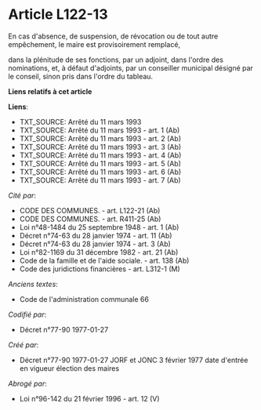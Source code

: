 # Article L122-13

En cas d'absence, de suspension, de révocation ou de tout autre empêchement, le maire est provisoirement remplacé,

dans la plénitude de ses fonctions, par un adjoint, dans l'ordre des nominations, et, à défaut d'adjoints, par un conseiller
municipal désigné par le conseil, sinon pris dans l'ordre du tableau.

**Liens relatifs à cet article**

**Liens**:

  - TXT_SOURCE: Arrêté du 11 mars 1993
  - TXT_SOURCE: Arrêté du 11 mars 1993 - art. 1 (Ab)
  - TXT_SOURCE: Arrêté du 11 mars 1993 - art. 2 (Ab)
  - TXT_SOURCE: Arrêté du 11 mars 1993 - art. 3 (Ab)
  - TXT_SOURCE: Arrêté du 11 mars 1993 - art. 4 (Ab)
  - TXT_SOURCE: Arrêté du 11 mars 1993 - art. 5 (Ab)
  - TXT_SOURCE: Arrêté du 11 mars 1993 - art. 6 (Ab)
  - TXT_SOURCE: Arrêté du 11 mars 1993 - art. 7 (Ab)

_Cité par_:

  - CODE DES COMMUNES. - art. L122-21 (Ab)
  - CODE DES COMMUNES. - art. R411-25 (Ab)
  - Loi n°48-1484 du 25 septembre 1948 - art. 1 (Ab)
  - Décret n°74-63 du 28 janvier 1974 - art. 11 (Ab)
  - Décret n°74-63 du 28 janvier 1974 - art. 3 (Ab)
  - Loi n°82-1169 du 31 décembre 1982 - art. 21 (Ab)
  - Code de la famille et de l'aide sociale. - art. 138 (Ab)
  - Code des juridictions financières - art. L312-1 (M)

_Anciens textes_:

  - Code de l'administration communale 66

_Codifié par_:

  - Décret n°77-90 1977-01-27

_Créé par_:

  - Décret n°77-90 1977-01-27 JORF et JONC 3 février 1977 date d'entrée en vigueur élection des maires

_Abrogé par_:

  - Loi n°96-142 du 21 février 1996 - art. 12 (V)
